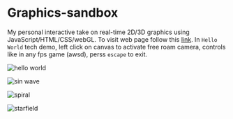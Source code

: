 # Graphics-sandbox
My personal interactive take on real-time 2D/3D graphics using JavaScript/HTML/CSS/webGL. 
To visit web page follow this [link](https://hmurij.github.io/Graphics-sandbox/). In `Hello World` tech demo, left click on canvas to activate free roam camera, controls like in any fps game (awsd), perss `escape` to exit.

![hello world](https://user-images.githubusercontent.com/92530084/142380508-24d1566e-aff4-4931-ac5c-0f87770ad928.gif)

![sin wave](https://user-images.githubusercontent.com/92530084/142381008-b2333e71-8cd5-4285-8da5-697d7ddd2a42.gif)

![spiral](https://user-images.githubusercontent.com/92530084/142381996-4e2a5ae3-eab6-4001-8c3c-d7cb44afd6da.gif)

![starfield](https://user-images.githubusercontent.com/92530084/142383154-b2eddaaa-8771-465d-aa96-bfad13503f3f.gif)


